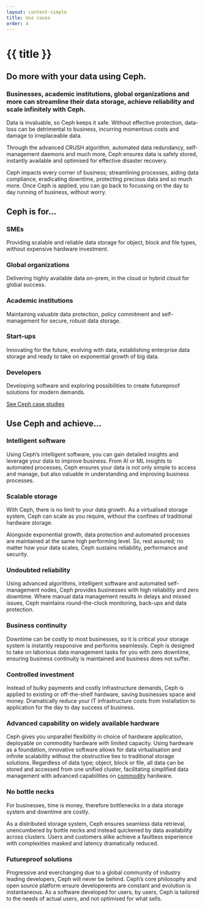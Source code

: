 ```yaml
---
layout: content-simple
title: Use cases
order: 4
---
```


# {{ title }}

## Do more with your data using Ceph.

### Businesses, academic institutions, global organizations and more can streamline their data storage, achieve reliability and scale infinitely with Ceph.

Data is invaluable, so Ceph keeps it safe. Without effective protection, data-loss can be detrimental to business, incurring momentous costs and damage to irreplaceable data.

Through the advanced CRUSH algorithm, automated data redundancy, self-management daemons and much more, Ceph ensures data is safely stored, instantly available and optimised for effective disaster recovery.

Ceph impacts every corner of business; streamlining processes, aiding data compliance, eradicating downtime, protecting precious data and so much more. Once Ceph is applied, you can go back to focussing on the day to day running of business, without worry.

## Ceph is for…

### SMEs

Providing scalable and reliable data storage for object, block and file types, without expensive hardware investment.

### Global organizations

Delivering highly available data on-prem, in the cloud or hybrid cloud for global success.

### Academic institutions

Maintaining valuable data protection, policy commitment and self-management for secure, robust data storage.

### Start-ups

Innovating for the future, evolving with data, establishing enterprise data storage and ready to take on exponential growth of big data.

### Developers

Developing software and exploring possibilities to create futureproof solutions for modern demands.

[See Ceph case studies](../case-studies/)

## Use Ceph and achieve…

### Intelligent software

Using Ceph’s intelligent software, you can gain detailed insights and leverage your data to improve business. From AI or ML insights to automated processes, Ceph ensures your data is not only simple to access and manage, but also valuable in understanding and improving business processes.

### Scalable storage

With Ceph, there is no limit to your data growth. As a virtualised storage system, Ceph can scale as you require, without the confines of traditional hardware storage.

Alongside exponential growth, data protection and automated processes are maintained at the same high performing level. So, rest assured; no matter how your data scales, Ceph sustains reliability, performance and security.

### Undoubted reliability

Using advanced algorithms, intelligent software and automated self-management nodes, Ceph provides businesses with high reliability and zero downtime. Where manual data management results in delays and missed issues, Ceph maintains round-the-clock monitoring, back-ups and data protection.

### Business continuity

Downtime can be costly to most businesses, so it is critical your storage system is instantly responsive and performs seamlessly. Ceph is designed to take on laborious data management tasks for you with zero downtime, ensuring business continuity is maintained and business does not suffer.

### Controlled investment

Instead of bulky payments and costly infrastructure demands, Ceph is applied to existing or off-the-shelf hardware, saving businesses space and money. Dramatically reduce your IT infrastructure costs from installation to application for the day to day success of business.

### Advanced capability on widely available hardware

Ceph gives you unparallel flexibility in choice of hardware application, deployable on commodity hardware with limited capacity. Using hardware as a foundation, innovative software allows for data virtualisation and infinite scalability without the obstructive ties to traditional storage solutions. Regardless of data type; object, block or file, all data can be stored and accessed from one unified cluster, facilitating simplified data management with advanced capabilities on [commodity]() hardware.

### No bottle necks

For businesses, time is money, therefore bottlenecks in a data storage system and downtime are costly.

As a distributed storage system, Ceph ensures seamless data retrieval, unencumbered by bottle necks and instead quickened by data availability across clusters. Users and customers alike achieve a faultless experience with complexities masked and latency dramatically reduced.

### Futureproof solutions

Progressive and everchanging due to a global community of industry leading developers, Ceph will never be behind. Ceph’s core philosophy and open source platform ensure developments are constant and evolution is instantaneous. As a software developed for users, by users, Ceph is tailored to the needs of actual users, and not optimised for what sells.
